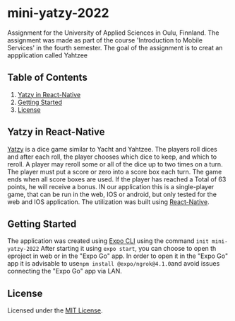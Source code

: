 # mini-yatzy-2022

Assignment for the University of Applied Sciences in Oulu, Finnland. The assignment was made as part of the course 'Introduction to Mobile Services' in the fourth semester. The goal of the assignment is to creat an appplication called Yahtzee
## Table of Contents

1. [Yatzy in React-Native](#yatzy-in-react-native)
2. [Getting Started](#getting-started)
3. [License](#license)
## Yatzy in React-Native
[Yatzy](https://en.wikipedia.org/wiki/Yatzy) is a dice game similar to Yacht and Yahtzee. The players roll dices and after each roll, the player chooses which dice to keep, and which to reroll. A player may reroll some or all of the dice up to two times on a turn. The player must put a score or zero into a score box each turn. The game ends when all score boxes are used. If the player has reached a Total of 63 points, he will receive a bonus. IN our application this is a single-player game, that can be run in the web, IOS or android, but only tested for the web and IOS application. The utilization was built using [React-Native](https://reactnative.dev ).
## Getting Started
The application was created using [Expo CLI](https://docs.expo.dev/workflow/expo-cli/) using the command ```init mini-yatzy-2022```
After starting it using ```expo start```, you can choose to open th eproject in web or in the "Expo Go" app. 
In order to open it in the "Expo Go" app it is advisable to use```npm install @expo/ngrok@4.1.0```and avoid issues connecting the "Expo Go" app via LAN.
## License
Licensed under the [MIT License](LICENSE).
